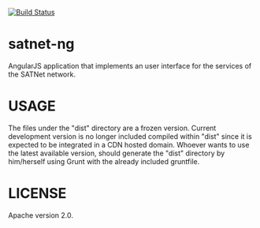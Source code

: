 [![Build Status](https://travis-ci.org/satnet-project/satnet-ng.svg?branch=master)](https://travis-ci.org/satnet-project/satnet-ng)

satnet-ng
================
AngularJS application that implements an user interface for the services of the SATNet network.

USAGE
================
The files under the "dist" directory are a frozen version. Current development version is no longer included compiled within "dist" since it is expected to be integrated in a CDN hosted domain. Whoever wants to use the latest available version, should generate the "dist" directory by him/herself using Grunt with the already included gruntfile.

LICENSE
================
Apache version 2.0.
